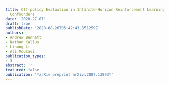 ```yaml
---
title: Off-policy Evaluation in Infinite-Horizon Reinforcement Learning with Latent
  Confounders
date: '2020-27-07'
draft: true
publishDate: '2020-08-26T05:42:43.351259Z'
authors:
- Andrew Bennett
- Nathan Kallus
- Lihong Li
- Ali Mousavi
publication_types:
- 3
abstract: ''
featured: false
publication: '*arXiv preprint arXiv:2007.13893*'
---
```


